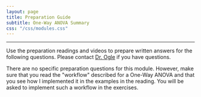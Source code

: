 ```yaml
---
layout: page
title: Preparation Guide
subtitle: One-Way ANOVA Summary
css: "/css/modules.css"
---
```


----

<div class="alert alert-warning">
Use the preparation readings and videos to prepare written answers for the following questions. Please contact <a href="mailto:dogle@northland.edu">Dr. Ogle</a> if you have questions.
</div>

There are no specific preparation questions for this module. However, make sure that you read the "workflow" described for a One-Way ANOVA and that you see how I implemented it in the examples in the reading. You will be asked to implement such a workflow in the exercises.
